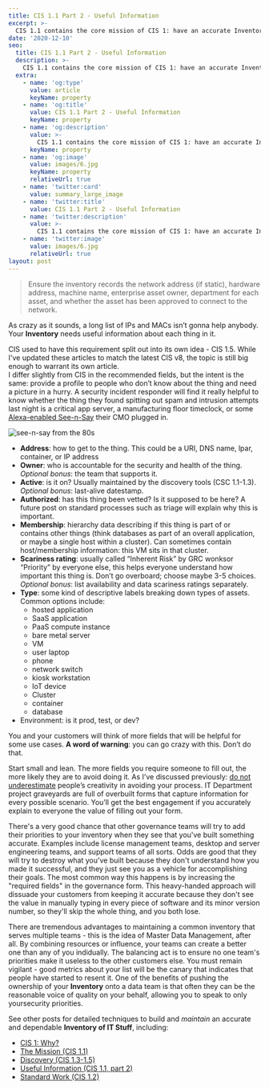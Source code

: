 ```yaml
---
title: CIS 1.1 Part 2 - Useful Information
excerpt: >-
  CIS 1.1 contains the core mission of CIS 1: have an accurate Inventory of IT Stuff.  The other CIS 1 controls are just supporting ways that help deliver that core mission. 
date: '2020-12-10'
seo:
  title: CIS 1.1 Part 2 - Useful Information
  description: >-
    CIS 1.1 contains the core mission of CIS 1: have an accurate Inventory of IT Stuff. 
  extra:
    - name: 'og:type'
      value: article
      keyName: property
    - name: 'og:title'
      value: CIS 1.1 Part 2 - Useful Information
      keyName: property
    - name: 'og:description'
      value: >-
        CIS 1.1 contains the core mission of CIS 1: have an accurate Inventory of IT Stuff. 
      keyName: property
    - name: 'og:image'
      value: images/6.jpg
      keyName: property
      relativeUrl: true
    - name: 'twitter:card'
      value: summary_large_image
    - name: 'twitter:title'
      value: CIS 1.1 Part 2 - Useful Information
    - name: 'twitter:description'
      value: >-
        CIS 1.1 contains the core mission of CIS 1: have an accurate Inventory of IT Stuff. 
    - name: 'twitter:image'
      value: images/6.jpg
      relativeUrl: true
layout: post
---
```

> Ensure the inventory records the network address (if static), hardware address, machine name, enterprise asset owner, department for each asset, and whether the asset has been approved to connect to the network. 

As crazy as it sounds, a long list of IPs and MACs isn’t gonna help anybody. Your **Inventory** needs useful information about each thing in it.

CIS used to have this requirement split out into its own idea - CIS 1.5.  While I've updated these articles to match the latest CIS v8, the topic is still big enough to warrant its own article.   
I differ slightly from CIS in the recommended fields, but the intent is the same: provide a profile to people who don’t know about the thing and need a picture in a hurry. A security incident responder will find it really helpful to know whether the thing they found spitting out spam and intrusion attempts last night is a critical app server, a manufacturing floor timeclock, or some [Alexa-enabled See-n-Say](https://www.amazon.com/dp/B07894S727) their CMO plugged in.

![see-n-say from the 80s](/sites/default/files/inline-images/see-n-say.jpg)

*   **Address**: how to get to the thing. This could be a URI, DNS name, lpar, container, or IP address
*   **Owner**: who is accountable for the security and health of the thing. _Optional bonus_: the team that supports it.
*   **Active**: is it on? Usually maintained by the discovery tools (CSC 1.1-1.3). _Optional bonus_: last-alive datestamp.
*   **Authorized**: has this thing been vetted? Is it supposed to be here? A future post on standard processes such as triage will explain why this is important.
*   **Membership**: hierarchy data describing if this thing is part of or contains other things (think databases as part of an overall application, or maybe a single host within a cluster). Can sometimes contain host/membership information: this VM sits in that cluster. 
*   **Scariness rating**: usually called “Inherent Risk” by GRC wonksor “Priority” by everyone else, this helps everyone understand how important this thing is. Don’t go overboard; choose maybe 3-5 choices. _Optional bonus_: list availability and data scariness ratings separately.
*   **Type**: some kind of descriptive labels breaking down types of assets. Common options include:
    *   hosted application
    *   SaaS application
    *   PaaS compute instance
    *   bare metal server
    *   VM
    *   user laptop
    *   phone
    *   network switch
    *   kiosk workstation
    *   IoT device
    *   Cluster
    *   container
    *   database
*   Environment: is it prod, test, or dev?

You and your customers will think of more fields that will be helpful for some use cases. **A word of warning**: you can go crazy with this. Don’t do that.

Start small and lean. The more fields you require someone to fill out, the more likely they are to avoid doing it. As I’ve discussed previously: [do not underestimate](/cis1_1/) people’s creativity in avoiding your process. IT Department project graveyards are full of overbuilt forms that capture information for every possible scenario. You’ll get the best engagement if you accurately explain to everyone the value of filling out your form.

There's a very good chance that other governance teams will try to add their priorities to your inventory when they see that you've built something accurate.  Examples include license management teams, desktop and server engineering teams, and support teams of all sorts.  Odds are good that they will try to destroy what you've built because they don't understand how you made it successful, and they just see you as a vehicle for accomplishing their goals.  The most common way this happens is by increasing the "required fields" in the governance form.  This heavy-handed approach will dissuade your customers from keeping it accurate because they don't see the value in manually typing in every piece of software and its minor version number, so they'll skip the whole thing, and you both lose.  

There are tremendous advantages to maintaining a common inventory that serves multiple teams - this is the idea of Master Data Management, after all.  By combining resources or influence, your teams can create a better one than any of you indidually.  The balancing act is to ensure no one team's priorities make it useless to the other customers else.  You must remain vigilant - good metrics about your list will be the canary that indicates that people have started to resent it.  One of the benefits of pushing the ownership of your **Inventory** onto a data team is that often they can be the reasonable voice of quality on your behalf, allowing you to speak to only yoursecurity priorities.  

See other posts for detailed techniques to build and _maintain_ an accurate and dependable **Inventory of IT Stuff**, including:

*   [CIS 1: Why?](/cis1/)
*   [The Mission (CIS 1.1)](/cis1_1/)
*   [Discovery (CIS 1.3-1.5)](/cis1_3-5/)
*   [Useful Information (CIS 1.1, part 2)](/cis1_1_2/)
*   [Standard Work (CIS 1.2)](/cis1_2/)
